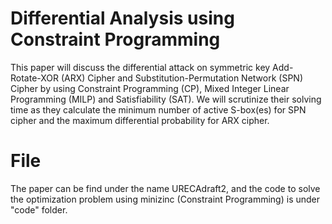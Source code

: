 # Differential Analysis using Constraint Programming

This paper will discuss the differential attack on symmetric key Add- Rotate-XOR (ARX) Cipher and Substitution-Permutation Network (SPN) Cipher by using Constraint Programming (CP), Mixed Integer Linear Programming (MILP) and Satisfiability (SAT). We will scrutinize their solving time as
 they calculate the minimum number of active S-box(es) for SPN cipher and the maximum differential probability for ARX cipher.
 
# File
The paper can be find under the name URECAdraft2, and the code to solve the optimization problem using minizinc (Constraint Programming) is under "code" folder.
